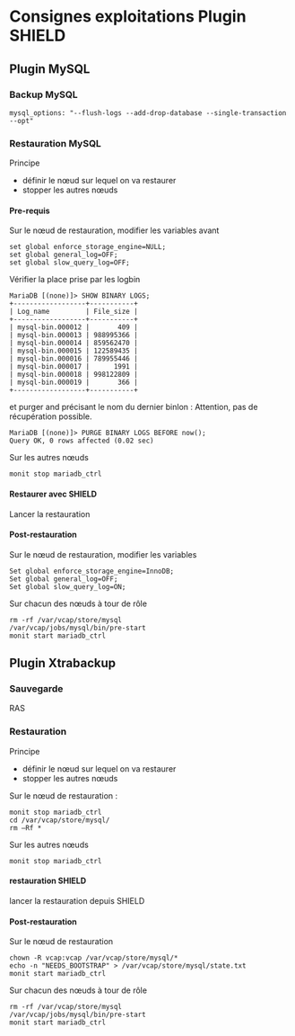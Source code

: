 # Consignes exploitations Plugin SHIELD 

## Plugin MySQL

### Backup MySQL

	mysql_options: "--flush-logs --add-drop-database --single-transaction  --opt"

### Restauration MySQL

Principe 
- définir le nœud sur lequel on va restaurer
- stopper les autres nœuds

#### Pre-requis  

Sur le nœud de restauration, modifier les variables avant   

	set global enforce_storage_engine=NULL;
	set global general_log=OFF;
	set global slow_query_log=OFF;

Vérifier la place prise par les logbin

	MariaDB [(none)]> SHOW BINARY LOGS;
	+------------------+-----------+
	| Log_name         | File_size |
	+------------------+-----------+
	| mysql-bin.000012 |       409 |
	| mysql-bin.000013 | 988995366 |
	| mysql-bin.000014 | 859562470 |
	| mysql-bin.000015 | 122589435 |
	| mysql-bin.000016 | 789955446 |
	| mysql-bin.000017 |      1991 |
	| mysql-bin.000018 | 998122809 |
	| mysql-bin.000019 |       366 |
	+------------------+-----------+
et purger and précisant le nom du dernier binlon : Attention, pas de récupération possible.

	MariaDB [(none)]> PURGE BINARY LOGS BEFORE now();
	Query OK, 0 rows affected (0.02 sec)
	

Sur les autres nœuds  

	monit stop mariadb_ctrl

#### Restaurer avec SHIELD
Lancer la restauration

#### Post-restauration

Sur le nœud de restauration, modifier les variables  
 
	Set global enforce_storage_engine=InnoDB;
	Set global general_log=OFF;
	Set global slow_query_log=ON;

Sur chacun des nœuds à tour de rôle  

	rm -rf /var/vcap/store/mysql
	/var/vcap/jobs/mysql/bin/pre-start
	monit start mariadb_ctrl

## Plugin Xtrabackup

### Sauvegarde

RAS

### Restauration

Principe 
- définir le nœud sur lequel on va restaurer
- stopper les autres nœuds

Sur le nœud de restauration :  

	monit stop mariadb_ctrl
	cd /var/vcap/store/mysql/
	rm –Rf *

Sur les autres nœuds  

	monit stop mariadb_ctrl
	
#### restauration SHIELD  

lancer la restauration depuis SHIELD 

#### Post-restauration 

Sur le nœud de restauration  

	chown -R vcap:vcap /var/vcap/store/mysql/*
	echo -n "NEEDS_BOOTSTRAP" > /var/vcap/store/mysql/state.txt
	monit start mariadb_ctrl

Sur chacun des nœuds à tour de rôle  

	rm -rf /var/vcap/store/mysql
	/var/vcap/jobs/mysql/bin/pre-start
	monit start mariadb_ctrl

